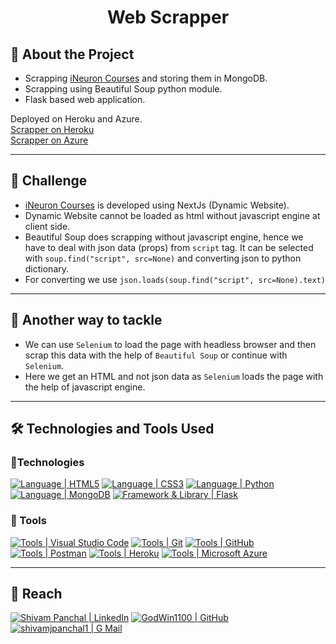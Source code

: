 # <p style="text-align:center">Web Scrapper</p>

## :pushpin: About the Project

- Scrapping [iNeuron Courses][ineuron] and storing them in MongoDB.
- Scrapping using Beautiful Soup python module.
- Flask based web application.

Deployed on Heroku and Azure.  
[Scrapper on Heroku][scrapper-heroku]  
[Scrapper on Azure][scrapper-azure]

---

## :pushpin: Challenge

- [iNeuron Courses][ineuron] is developed using NextJs (Dynamic Website).
- Dynamic Website cannot be loaded as html without javascript engine at client side.
- Beautiful Soup does scrapping without javascript engine, hence we have to deal with json data (props) from `script` tag. It can be selected with `soup.find("script", src=None)` and converting json to python dictionary.
- For converting we use `json.loads(soup.find("script", src=None).text)`

---

## :pushpin: Another way to tackle

- We can use `Selenium` to load the page with headless browser and then scrap this data with the help of `Beautiful Soup` or continue with `Selenium`.
- Here we get an HTML and not json data as `Selenium` loads the page with the help of javascript engine.

---

## :hammer_and_wrench: Technologies and Tools Used

### :hammer:Technologies

[![Language | HTML5](https://img.shields.io/badge/html5-eeeeee?style=for-the-badge&logo=html5&logoColor=ffffff&labelColor=E34F26)][html5]
[![Language | CSS3](https://img.shields.io/badge/CSS3-eeeeee?style=for-the-badge&logo=css3&logoColor=ffffff&labelColor=1572B6)][css3]
[![Language | Python](https://img.shields.io/badge/Python-eeeeee?style=for-the-badge&logo=python&logoColor=ffffff&labelColor=3776AB)][python]
[![Language | MongoDB](https://img.shields.io/badge/Mongo_DB-eeeeee?style=for-the-badge&logo=mongodb&logoColor=47A248&labelColor=fefefe)][mongodb]
[![Framework & Library | Flask](https://img.shields.io/badge/Flask-eeeeee?style=for-the-badge&logo=flask&logoColor=000000&labelColor=fefefe)][flask]

### :wrench: Tools

[![Tools | Visual Studio Code](https://img.shields.io/badge/Visual_Studio_Code-eeeeee?style=for-the-badge&logo=visual-studio-code&logoColor=007ACC&labelColor=2C2C32)][visual_studio_code]
[![Tools | Git](https://img.shields.io/badge/Git-eeeeee?style=for-the-badge&logo=git&logoColor=F05032&labelColor=f0efe7)][git]
[![Tools | GitHub](https://img.shields.io/badge/Github-eeeeee?style=for-the-badge&logo=github&logoColor=ffffff&labelColor=181717)][github]
[![Tools | Postman](https://img.shields.io/badge/Postman-eeeeee?style=for-the-badge&logo=postman&logoColor=FF6C37&labelColor=fefefe)][postman]
[![Tools | Heroku](https://img.shields.io/badge/Heroku-eeeeee?style=for-the-badge&logo=heroku&logoColor=ffffff&labelColor=430098)][heroku]
[![Tools | Microsoft Azure](https://img.shields.io/badge/Microsoft_Azure-eeeeee?style=for-the-badge&logo=microsoft-azure&logoColor=ffffff&labelColor=0078D4)][microsoft_azure]

---

## :round_pushpin: Reach

[![Shivam Panchal | LinkedIn](https://img.shields.io/badge/Shivam_Panchal-eeeeee?style=for-the-badge&logo=linkedin&logoColor=ffffff&labelColor=0A66C2)][reach_linkedin]
[![GodWin1100 | GitHub](https://img.shields.io/badge/Godwin1100-eeeeee?style=for-the-badge&logo=github&logoColor=ffffff&labelColor=181717)][reach_github]
[![shivamjpanchal1 | G Mail](https://img.shields.io/badge/shivamjpanchal1-eeeeee?style=for-the-badge&logo=gmail&logoColor=ffffff&labelColor=EA4335)][reach_gmail]

<!-- Links  -->

[ineuron]: https://courses.ineuron.ai/
[scrapper-heroku]: https://scrapper-task.herokuapp.com/
[scrapper-azure]: https://scrapper-task.azurewebsites.net/

<!-- Technology -->

[html5]: https://developer.mozilla.org/en-US/docs/Web/HTML
[css3]: https://developer.mozilla.org/en-US/docs/Web/CSS
[python]: https://www.python.org/
[mongodb]: https://www.mongodb.com/
[flask]: https://flask.palletsprojects.com/en/2.1.x/

<!-- Tools -->

[visual_studio_code]: https://code.visualstudio.com/
[postman]: https://www.postman.com/
[git]: https://git-scm.com/
[github]: https://github.com/
[heroku]: https://www.heroku.com/
[microsoft_azure]: https://azure.microsoft.com/en-in/features/azure-portal/

<!-- Reach  -->

[reach_linkedin]: https://www.linkedin.com/in/shivam-panchal-godwin1100
[reach_gmail]: mailto:shivamjpanchal1@gmail.com?subject=GitHub%20Hello
[reach_github]: https://github.com/GodWin1100

